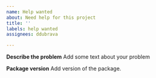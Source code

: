 ```yaml
---
name: Help wanted
about: Need help for this project
title: ''
labels: help wanted
assignees: ddubrava

---
```


**Describe the problem**
Add some text about your problem

**Package version**
Add version of the package.

